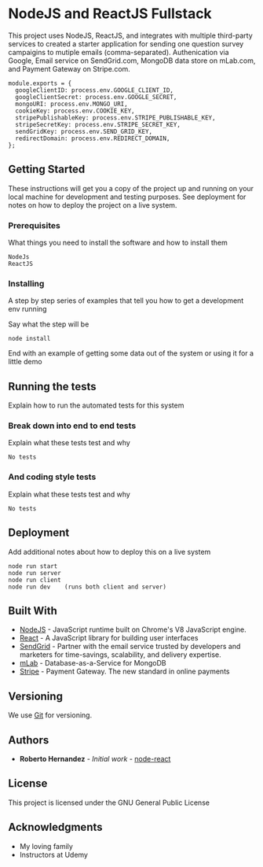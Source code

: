 # NodeJS and ReactJS Fullstack

This project uses NodeJS, ReactJS, and integrates with multiple third-party services to created a starter application for sending one question survey campaigins to mutiple emails (comma-separated).  Authenication via Google, Email service on SendGrid.com, MongoDB data store on mLab.com, and Payment Gateway on Stripe.com.

```
module.exports = {
  googleClientID: process.env.GOOGLE_CLIENT_ID,
  googleClientSecret: process.env.GOOGLE_SECRET,
  mongoURI: process.env.MONGO_URI,
  cookieKey: process.env.COOKIE_KEY,
  stripePublishableKey: process.env.STRIPE_PUBLISHABLE_KEY,
  stripeSecretKey: process.env.STRIPE_SECRET_KEY,
  sendGridKey: process.env.SEND_GRID_KEY,
  redirectDomain: process.env.REDIRECT_DOMAIN,
};
```


## Getting Started

These instructions will get you a copy of the project up and running on your local machine for development and testing purposes. See deployment for notes on how to deploy the project on a live system.

### Prerequisites

What things you need to install the software and how to install them

```
NodeJs
ReactJS
```

### Installing

A step by step series of examples that tell you how to get a development env running

Say what the step will be

```
node install
```


End with an example of getting some data out of the system or using it for a little demo

## Running the tests

Explain how to run the automated tests for this system

### Break down into end to end tests

Explain what these tests test and why

```
No tests
```

### And coding style tests

Explain what these tests test and why

```
No tests
```

## Deployment

Add additional notes about how to deploy this on a live system

```
node run start
node run server
node run client
node run dev    (runs both client and server)
```

## Built With

* [NodeJS](https://nodejs.org/en/) - JavaScript runtime built on Chrome's V8 JavaScript engine.
* [React](https://reactjs.org/) - A JavaScript library for building user interfaces 
* [SendGrid](https://sendgrid.com) - Partner with the email service trusted by developers and marketers for time-savings, scalability, and delivery expertise.
* [mLab](https://mLab.com/) - Database-as-a-Service for MongoDB
* [Stripe](https://stripe.com/) - Payment Gateway. The new standard in online payments


## Versioning

We use [Git](https://git-scm.com/) for versioning. 

## Authors

* **Roberto Hernandez** - *Initial work* - [node-react](https://github.com/fusion52/node-react)


## License

This project is licensed under the GNU General Public License 

## Acknowledgments

* My loving family
* Instructors at Udemy

